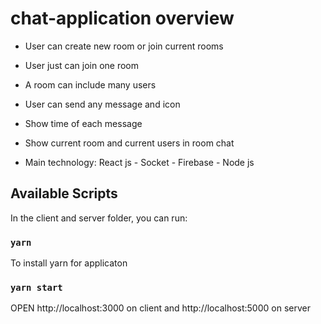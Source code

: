 # chat-application overview

+ User can create new room or join current rooms
+ User just can join one room
+ A room can include many users
+ User can send any message and icon
+ Show time of each message
+ Show current room and current users in room chat

+ Main technology: React js - Socket - Firebase - Node js

## Available Scripts
In the client and server folder, you can run:

### `yarn`
To install yarn for applicaton

### `yarn start`

OPEN http://localhost:3000 on client and http://localhost:5000 on server

